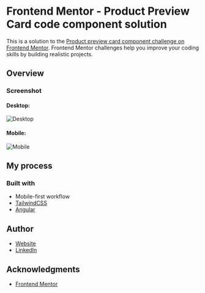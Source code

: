 # Frontend Mentor - Product Preview Card code component solution

This is a solution to the [Product preview card component challenge on Frontend Mentor](https://www.frontendmentor.io/challenges/product-preview-card-component-GO7UmttRfa). Frontend Mentor challenges help you improve your coding skills by building realistic projects.

## Overview

### Screenshot

#### Desktop:
![Desktop](src/assets/screenshot-desktop.png)

#### Mobile:
![Mobile](src/assets/screenshot-mobile.png)

## My process

### Built with

- Mobile-first workflow
- [TailwindCSS](https://tailwindcss.com/)
- [Angular](https://angular.dev/)

## Author

- [Website](https://www.ckarakoc.nl)
- [LinkedIn](https://www.linkedin.com/in/celal-karakoç/)


## Acknowledgments

- [Frontend Mentor](https://www.frontendmentor.io)

